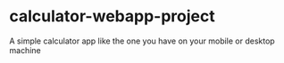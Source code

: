 # calculator-webapp-project
A simple calculator app like the one you have on your mobile or desktop machine
